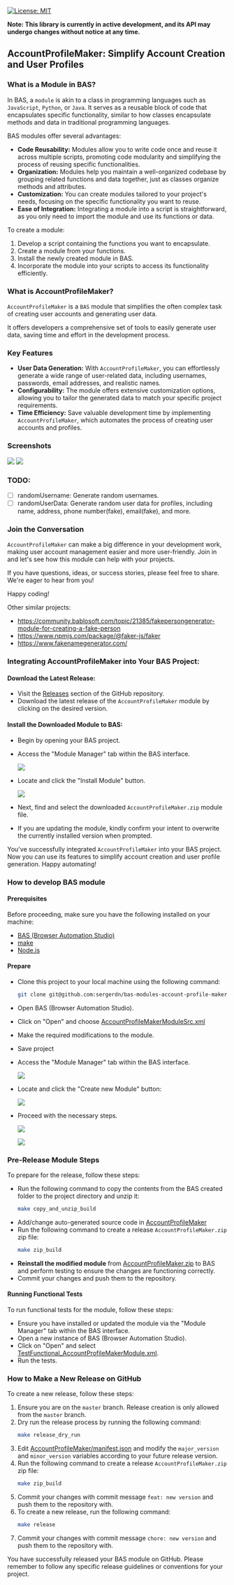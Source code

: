 [![License: MIT](https://img.shields.io/badge/License-MIT-yellow.svg)](https://opensource.org/licenses/MIT)

**Note: This library is currently in active development, and its API may undergo changes without notice at any time.**

## AccountProfileMaker: Simplify Account Creation and User Profiles

### What is a Module in BAS?

In BAS, a `module` is akin to a class in programming languages such as `JavaScript`, `Python`, or `Java`.
It serves as a reusable block of code that encapsulates specific functionality, similar to how classes encapsulate
methods and data in traditional programming languages.

BAS modules offer several advantages:

- **Code Reusability:** Modules allow you to write code once and reuse it across multiple scripts, promoting code
  modularity and simplifying the process of reusing specific functionalities.
- **Organization:** Modules help you maintain a well-organized codebase by grouping related functions and data together,
  just as classes organize methods and attributes.
- **Customization:** You can create modules tailored to your project's needs, focusing on the specific functionality you
  want to reuse.
- **Ease of Integration:** Integrating a module into a script is straightforward, as you only need to import the module
  and use its functions or data.

To create a module:

1. Develop a script containing the functions you want to encapsulate.
2. Create a module from your functions.
3. Install the newly created module in BAS.
4. Incorporate the module into your scripts to access its functionality efficiently.

### What is AccountProfileMaker?

`AccountProfileMaker` is a `BAS` module that simplifies the often complex task of creating user accounts and generating
user data.

It offers developers a comprehensive set of tools to easily generate user data, saving time and effort in the
development process.

### Key Features

- **User Data Generation:** With `AccountProfileMaker`, you can effortlessly generate a wide range of user-related data,
  including usernames, passwords, email addresses, and realistic names.
- **Configurability:** The module offers extensive customization options, allowing you to tailor the generated data to
  match your specific project requirements.
- **Time Efficiency:** Save valuable development time by implementing `AccountProfileMaker`, which automates the process
  of creating user accounts and profiles.

### Screenshots

![](./docs/images/main_menu.png)
![](./docs/images/randomFirstNameByCountry.png)

### TODO:

- [ ] randomUsername: Generate random usernames.
- [ ] randomUserData: Generate random user data for profiles, including name, address, phone number(fake),
  email(fake), and more.

### Join the Conversation

`AccountProfileMaker` can make a big difference in your development work, making user account management easier
and more user-friendly. Join in and let's see how this module can help with your projects.

If you have questions, ideas, or success stories, please feel free to share. We're eager to hear from you!

Happy coding!

Other similar projects:

- https://community.bablosoft.com/topic/21385/fakepersongenerator-module-for-creating-a-fake-person
- https://www.npmjs.com/package/@faker-js/faker
- https://www.fakenamegenerator.com/

### Integrating AccountProfileMaker into Your BAS Project:

#### Download the Latest Release:

- Visit the [Releases](https://github.com/sergerdn/bas-modules-account-profile-maker/releases) section of the GitHub
  repository.
- Download the latest release of the `AccountProfileMaker` module by clicking on the desired version.

#### Install the Downloaded Module to BAS:

- Begin by opening your BAS project.
- Access the "Module Manager" tab within the BAS interface.

  ![](./docs/images/install_1.png)

- Locate and click the "Install Module" button.

  ![](./docs/images/install_2.png)

- Next, find and select the downloaded `AccountProfileMaker.zip` module file.
- If you are updating the module, kindly confirm your intent to overwrite the currently installed version when prompted.

You've successfully integrated `AccountProfileMaker` into your BAS project. Now you can use its features to simplify
account creation and user profile generation. Happy automating!

### How to develop BAS module

#### Prerequisites

Before proceeding, make sure you have the following installed on your machine:

- [BAS (Browser Automation Studio)](https://bablosoft.com/shop/BrowserAutomationStudio)
- [make](https://community.chocolatey.org/packages/make)
- [Node.js](https://nodejs.org/en/download)

#### Prepare

- Clone this project to your local machine using the following command:
  ```bash
  git clone git@github.com:sergerdn/bas-modules-account-profile-maker.git 
  ``` 
- Open BAS (Browser Automation Studio).
- Click on "Open" and choose [AccountProfileMakerModuleSrc.xml](bas_scripts/AccountProfileMakerModuleSrc.xml)
- Make the required modifications to the module.
- Save project
- Access the "Module Manager" tab within the BAS interface.

  ![](./docs/images/install_1.png)

- Locate and click the "Create new Module" button:

  ![](./docs/images/create_1.png)

- Proceed with the necessary steps.

  ![](./docs/images/create_2.png)

  ![](./docs/images/create_3.png)

### Pre-Release Module Steps

To prepare for the release, follow these steps:

- Run the following command to copy the contents from the BAS created folder to the project directory and unzip it:
  ```bash
  make copy_and_unzip_build
  ```
- Add/change auto-generated source code
  in [AccountProfileMaker](bas_scripts/modules/compiled/AccountProfileMaker/AccountProfileMaker)
- Run the following command to create a release `AccountProfileMaker.zip` zip file:
  ```bash
  make zip_build
  ```
- **Reinstall the modified module** from [AccountProfileMaker.zip](bas_scripts/modules/compiled/AccountProfileMaker.zip)
  to BAS and perform testing to ensure the changes are functioning correctly.
- Commit your changes and push them to the repository.

#### Running Functional Tests

To run functional tests for the module, follow these steps:

- Ensure you have installed or updated the module via the "Module Manager" tab within the BAS interface.
- Open a new instance of BAS (Browser Automation Studio).
- Click on "Open" and
  select [TestFunctional_AccountProfileMakerModule.xml](bas_scripts/TestFunctional_AccountProfileMakerModule.xml).
- Run the tests.

### How to Make a New Release on GitHub

To create a new release, follow these steps:

1. Ensure you are on the `master` branch. Release creation is only allowed from the `master` branch.
2. Dry run the release process by running the following command:
    ```bash
    make release_dry_run
    ```
3. Edit [AccountProfileMaker/manifest.json](bas_scripts/modules/compiled/AccountProfileMaker/AccountProfileMaker/manifest.json)
   and modify the `major_version` and `minor_version` variables according to your future release version.
4. Run the following command to create a release `AccountProfileMaker.zip` zip file:
    ```bash
    make zip_build
    ```
5. Commit your changes with commit message `feat: new version` and push them to the repository with.
6. To create a new release, run the following command:
    ```bash
   make release
   ```
7. Commit your changes with commit message `chore: new version` and push them to the repository with.

You have successfully released your BAS module on GitHub. Please remember to follow any specific release guidelines or
conventions for your project.
